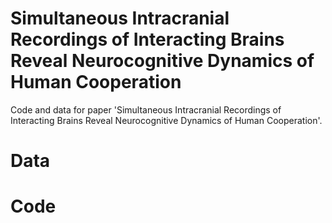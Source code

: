 # Simultaneous Intracranial Recordings of Interacting Brains Reveal Neurocognitive Dynamics of Human Cooperation
Code and data for paper 'Simultaneous Intracranial Recordings of Interacting Brains Reveal Neurocognitive Dynamics of Human Cooperation'.

# Data

# Code
